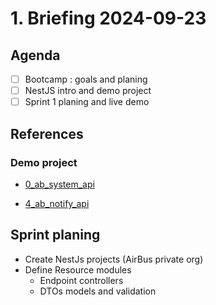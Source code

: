 # 1. Briefing 2024-09-23

## Agenda

- [ ] Bootcamp : goals and planing
- [ ] NestJS intro and demo project
- [ ] Sprint 1 planing and live demo

## References

### Demo project

- [0_ab_system_api](https://github.com/AirBus-Bootcamp/0_ab_system_api)

- [4_ab_notify_api](https://github.com/AirBus-Bootcamp/0_ab_system_api)

## Sprint planing

- Create NestJs projects (AirBus private org)
- Define Resource modules
  - Endpoint controllers
  - DTOs models and validation
